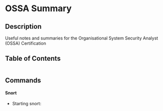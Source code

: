 # OSSA Summary

## Description
Useful notes and summaries for the Organisational System Security Analyst (OSSA) Certification

## Table of Contents
```toc
```

## Commands
#### Snort
- Starting snort:
```

```
